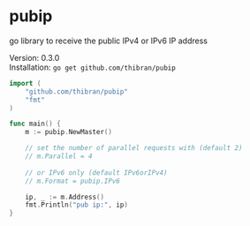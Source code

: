 # pubip
go library to receive the public IPv4 or IPv6 IP address

Version: 0.3.0  
Installation: `go get github.com/thibran/pubip`

```go
import (
    "github.com/thibran/pubip"
    "fmt"
)

func main() {
    m := pubip.NewMaster()

    // set the number of parallel requests with (default 2)
    // m.Parallel = 4
    
    // or IPv6 only (default IPv6orIPv4)
    // m.Format = pubip.IPv6

    ip, _ := m.Address()
    fmt.Println("pub ip:", ip)
}
```